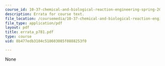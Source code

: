 ```yaml
---
course_id: 10-37-chemical-and-biological-reaction-engineering-spring-2007
description: Errata for course text.
file_location: /coursemedia/10-37-chemical-and-biological-reaction-engineering-spring-2007/8b477edb3104c518603085f0888253f0_errata_p781.pdf
file_type: application/pdf
layout: pdf
title: errata_p781.pdf
type: course
uid: 8b477edb3104c518603085f0888253f0

---
```

None